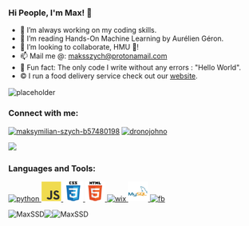 ### Hi People, I'm Max! 👋

- 🔭 I’m always working on my coding skills.
- 🌱 I’m reading Hands-On Machine Learning by Aurélien Géron.
- 👯 I’m looking to collaborate, HMU 🤙!
- 📫 Mail me @: maksszych@protonamail.com
- 📝 Fun fact: The only code I write without any errors : "Hello World".
- © I run a food delivery service check out our [website](https://www.curryme.nl/).

<p><img align="center" src="https://media2.giphy.com/media/dwaeIbBnF6HBu/200w.webp?cid=ecf05e47yb6vgun36yalf80zq45riz0ahtv389tj77b95nh1&rid=200w.webp&ct=g" alt="placeholder" width="469" height="21" title="hover text"></p>

<h3 align="left">Connect with me:</h3>
<p align="left">
<a href="https://www.linkedin.com/in/maksymilian-szych-b57480198/" target="blank"><img align="center" src="https://raw.githubusercontent.com/rahuldkjain/github-profile-readme-generator/master/src/images/icons/Social/linked-in-alt.svg" alt="maksymilian-szych-b57480198" height="30" width="40" /></a>
<a href="https://www.instagram.com/dronojohno/" target="blank"><img align="center" src="https://raw.githubusercontent.com/rahuldkjain/github-profile-readme-generator/master/src/images/icons/Social/instagram.svg" alt="dronojohno" height="30" width="40" /></a>
</p>

<p align="left"><img src="https://komarev.com/ghpvc/?username=MaxSSD&label=Profile%20views&color=0e75b6&style=flat" /></p>

<h3 align="left">Languages and Tools:</h3>
 <a href="https://www.cprogramming.com/" target="_blank">
  <img src="https://www.vectorlogo.zone/logos/python/python-icon.svg" alt="python" width="40" height="40"/> </a> <a href="https://www.w3schools.com/python/" target="_blank">
  <img src="https://raw.githubusercontent.com/devicons/devicon/master/icons/javascript/javascript-original.svg" alt="javaS" width="40" height="40"/> </a> <a href="https://www.microsoft.com/en-us/sql-server" target="_blank">
  <img src="https://raw.githubusercontent.com/devicons/devicon/master/icons/css3/css3-original-wordmark.svg" alt="css3" width="40" height="40"/> </a> <a href="https://cloud.google.com" target="_blank">
  <img src="https://raw.githubusercontent.com/devicons/devicon/master/icons/html5/html5-original-wordmark.svg" alt="html5" width="40" height="40"/> </a> <a href="https://www.java.com" target="_blank">
  <img src="https://www.vectorlogo.zone/logos/wix/wix-icon.svg" alt="wix" width="40" height="40"/> </a> <a href="https://www.wix.com" target="_blank">
  <img src="https://raw.githubusercontent.com/devicons/devicon/master/icons/mysql/mysql-original-wordmark.svg" alt="mysql" width="40" height="40"/> </a> <a href="https://nodejs.org" target="_blank">
  <img src="https://www.vectorlogo.zone/logos/firebase/firebase-icon.svg" alt="fb" width="40" height="40"/> </a> <a href="https://firebase.google.com/" target="_blank"> 
 
  
<p><img align="left" src="https://github-readme-stats.vercel.app/api/top-langs?username=MaxSSD&show_icons=true&locale=en&layout=compact_color=ffffff&icon_color=bb2acf&text_color=daf7dc&bg_color=151515" alt="MaxSSD" /></p>
<p><img align="left" src="https://github-readme-stats.vercel.app/api?username=MaxSSD&&show_icons=true&title_color=ffffff&icon_color=bb2acf&text_color=daf7dc&bg_color=151515"></p>
<p><img align="left" src="https://github-readme-streak-stats.herokuapp.com/?user=MaxSSD&theme=dark" alt="MaxSSD" /></p>
